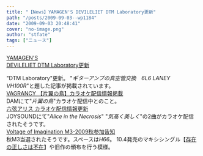 ```yaml
---
title: "【News】YAMAGEN'S DEVILELIET DTM Laboratory更新"
path: "/posts/2009-09-03--wp1184"
date: "2009-09-03 20:48:41"
cover: "no-image.png"
author: "stfate"
tags: ["ニュース"]
---
```


<style type="text/css">
<!--
p {white-space: pre-wrap};
-->
</style>

<a  href="http://devileliet.gozaru.jp/" target="_blank">YAMAGEN'S DEVILELIET DTM Laboratory更新</a>
<div >"DTM Laboratory"更新。
"<em>ギターアンプの真空管交換　6L6 LANEY VH100R</em>"と題した記事が掲載されています。</div>
<a  href="http://www.vagrancy.jp/" target="_blank">VAGRANCY 【片翼の鳥】カラオケ配信情報掲載</a>
<div >DAMにて"<em>片翼の鳥</em>"カラオケ配信中とのこと。</div>
<a  href="http://www.rokugen.net/" target="_blank">六弦アリス カラオケ配信情報更新</a>
<div >JOYSOUNDにて"<em>Alice in the Necrosis</em>" "<em>気高く美しく</em>"の2曲がカラオケ配信されたそうです。</div>
<a  href="http://www.voltagenation.com/blog/" target="_blank">Voltage of Imagination M3-2009秋参加告知</a>
<div >秋M3当選されたそうです。スペースは<em>H66</em>。
10.4発売のマキシシングル【<a href="http://www.voltagenation.com/mima/" target="_blank">存在の正しさは不在</a>】や旧作の頒布を行う模様。</div>
